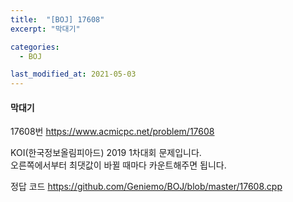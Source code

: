 ```yaml
---
title:  "[BOJ] 17608"
excerpt: "막대기"

categories:
  - BOJ

last_modified_at: 2021-05-03
---
```


#### 막대기

17608번 <https://www.acmicpc.net/problem/17608>

KOI(한국정보올림피아드) 2019 1차대회 문제입니다.<br>
오른쪽에서부터 최댓값이 바뀔 때마다 카운트해주면 됩니다.

정답 코드 <https://github.com/Geniemo/BOJ/blob/master/17608.cpp>